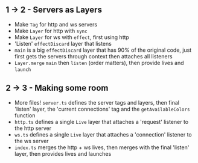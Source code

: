 ## 1 -> 2 - Servers as Layers

- Make `Tag` for http and ws servers
- Make `Layer` for http with `sync`
- Make `Layer` for ws with `effect`, first using http
- 'Listen' `effectDiscard` layer that listens
- `main` is a big `effectDiscard` layer that has 90% of the original code, just first gets the servers through context then attaches all listeners
- `Layer.merge` `main` then `listen` (order matters), then provide lives and `launch`

## 2 -> 3 - Making some room

- More files! `server.ts` defines the server tags and layers, then final 'listen' layer, the 'current connections' tag and the `getAvailableColors` function
- `http.ts` defines a single `Live` layer that attaches a 'request' listener to the http server
- `ws.ts` defines a single `Live` layer that attaches a 'connection' listener to the ws server
- `index.ts` merges the http + ws lives, then merges with the final 'listen' layer, then provides lives and launches
